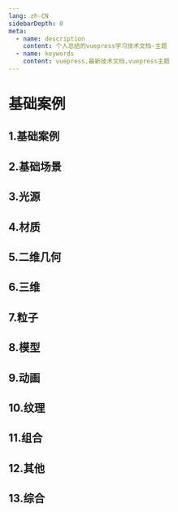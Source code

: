 ```yaml
---
lang: zh-CN
sidebarDepth: 0
meta:
  - name: description
    content: 个人总结的vuepress学习技术文档-主题
  - name: keywords
    content: vuepress,最新技术文档,vuepress主题
---
```


# 基础案例

## 1.基础案例

## 2.基础场景

## 3.光源

## 4.材质

## 5.二维几何

## 6.三维

## 7.粒子

## 8.模型

## 9.动画

## 10.纹理

## 11.组合

## 12.其他

## 13.综合
